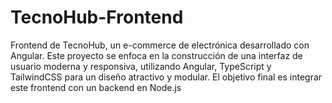 # TecnoHub-Frontend
Frontend de TecnoHub, un e-commerce de electrónica desarrollado con Angular. Este proyecto se enfoca en la construcción de una interfaz de usuario moderna y responsiva, utilizando Angular, TypeScript y TailwindCSS para un diseño atractivo y modular. El objetivo final es integrar este frontend con un backend en Node.js
